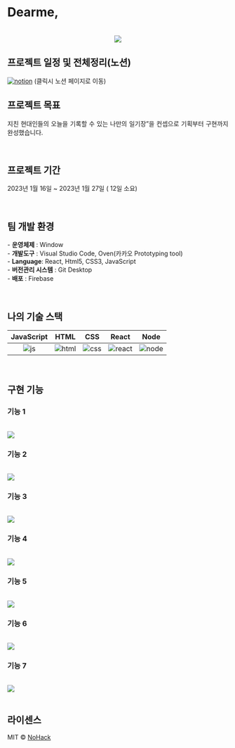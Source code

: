 # Dearme,

<p align="center">
  <br>
  <img src="./images/common/dearme_main">
  <br>
</p>

## 프로젝트 일정 및 전체정리(노션)

[![notion]](https://harmless-patio-fe8.notion.site/Dear-me-33fbc63ed718428d95881151816653b3)
(클릭시 노션 페이지로 이동)
<br>

## 프로젝트 목표

<p align="justify">
지친 현대인들의 오늘을 기록할 수 있는 나만의 일기장”을 컨셉으로 기획부터 구현까지 완성했습니다. 
</p>

<br>

## 프로젝트 기간

<p align="justify">
2023년 1월 16일 ~ 2023년 1월 27일 ( 12일 소요)
</p>

<br>

## 팀 개발 환경

<p align="justify">
  - <b>운영체제</b>	: Window
  <br>
- <b>개발도구</b>	: Visual Studio Code, Oven(카카오 Prototyping tool)
  <br>
- <b>Language</b>: React, Html5, CSS3, JavaScript
  <br>
- <b>버전관리 시스템</b>	: Git Desktop
  <br>
- <b>배포</b>	: Firebase
  <br>
</p>

<br>

## 나의 기술 스택

| JavaScript |  HTML   |  CSS   |  React   |  Node   |
| :--------: | :-----: | :----: | :------: | :-----: |
|   ![js]    | ![html] | ![css] | ![react] | ![node] |

<br>

## 구현 기능

### 기능 1

  <br>
  <img src="./images/common/slide1.PNG">
  <br>

### 기능 2

  <br>
    <img src="./images/common/slide2.PNG">
  <br>

### 기능 3

  <br>
  <img src="./images/common/slide3.PNG">
  <br>

### 기능 4

  <br>
  <img src="./images/common/slide4.PNG">
  <br>

### 기능 5

  <br>
  <img src="./images/common/slide5.PNG">
  <br>

### 기능 6

  <br>
  <img src="./images/common/slide6.PNG">
  <br>

### 기능 7

  <br>
  <img src="./images/common/slide7.PNG">
  <br>

<br>

## 라이센스

MIT &copy; [NoHack](mailto:lbjp114@gmail.com)

<!-- Stack Icon Refernces -->

[js]: ./images/stack/javascript.svg
[html]: ./images/stack/html.svg
[css]: ./images/stack/css.svg
[notion]: ./images/stack/notion.svg
[react]: /images/stack/react.svg
[node]: /images/stack/node.svg
